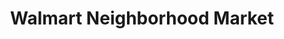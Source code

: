 ---
title: "Walmart Neighborhood Market"
url: /slidell/walmart-neighborhood-market-pontchatrain-drive/
shop: supermarket
---